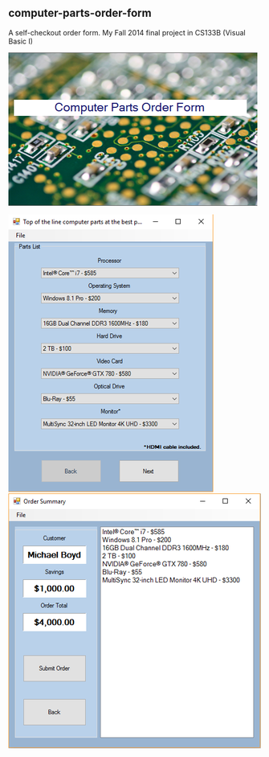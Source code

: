 ## computer-parts-order-form
A self-checkout order form. My Fall 2014 final project in CS133B (Visual Basic I)
<p>
  <img src="/images/ComputerPartsOrderLogo.png" />
</p>

<p>
  <img style="display:inline" src="/images/MainForm.png" />
  <img style="display:inline" src="/images/SummaryForm.png" />
</p>
